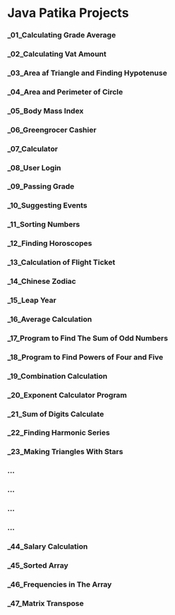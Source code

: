 # Java Patika Projects

### _01_Calculating Grade Average
### _02_Calculating Vat Amount
### _03_Area af Triangle and Finding Hypotenuse
### _04_Area and Perimeter of Circle
### _05_Body Mass Index
### _06_Greengrocer Cashier
### _07_Calculator
### _08_User Login
### _09_Passing Grade
### _10_Suggesting Events
### _11_Sorting Numbers
### _12_Finding Horoscopes
### _13_Calculation of Flight Ticket
### _14_Chinese Zodiac
### _15_Leap Year
### _16_Average Calculation
### _17_Program to Find The Sum of Odd Numbers
### _18_Program to Find Powers of Four and Five
### _19_Combination Calculation
### _20_Exponent Calculator Program
### _21_Sum of Digits Calculate
### _22_Finding Harmonic Series
### _23_Making Triangles With Stars
### ...
### ...

### ...
### ...
### _44_Salary Calculation
### _45_Sorted Array
### _46_Frequencies in The Array
### _47_Matrix Transpose
